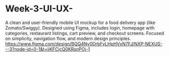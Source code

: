 # Week-3-UI-UX-
A clean and user-friendly mobile UI mockup for a food delivery app (like Zomato/Swiggy). Designed using Figma, includes login, homepage with categories, restaurant listings, cart preview, and checkout screens. Focused on simplicity, navigation flow, and modern design principles.
https://www.figma.com/design/BQQ4Ny0DrbFyLHpHVxN7FJ/NXP-NEXUS---3?node-id=0-1&t=iiKFCjcQ0KRsnPOj-1
